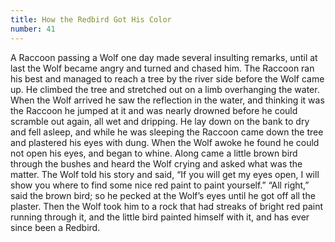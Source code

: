 ```yaml
---
title: How the Redbird Got His Color
number: 41
---
```

A Raccoon passing a Wolf one day made several insulting remarks, until at last the Wolf became angry and turned and chased him. The Raccoon ran his best and managed to reach a tree by the river side before the Wolf came up. He climbed the tree and stretched out on a limb overhanging the water. When the Wolf arrived he saw the reflection in the water, and thinking it was the Raccoon he jumped at it and was nearly drowned before he could scramble out again, all wet and dripping. He lay down on the bank to dry and fell asleep, and while he was sleeping the Raccoon came down the tree and plastered his eyes with dung. When the Wolf awoke he found he could not open his eyes, and began to whine. Along came a little brown bird through the bushes and heard the Wolf crying and asked what was the matter. The Wolf told his story and said, “If you will get my eyes open, I will show you where to find some nice red paint to paint yourself.” “All right,” said the brown bird; so he pecked at the Wolf’s eyes until he got off all the plaster. Then the Wolf took him to a rock that had streaks of bright red paint running through it, and the little bird painted himself with it, and has ever since been a Redbird.

